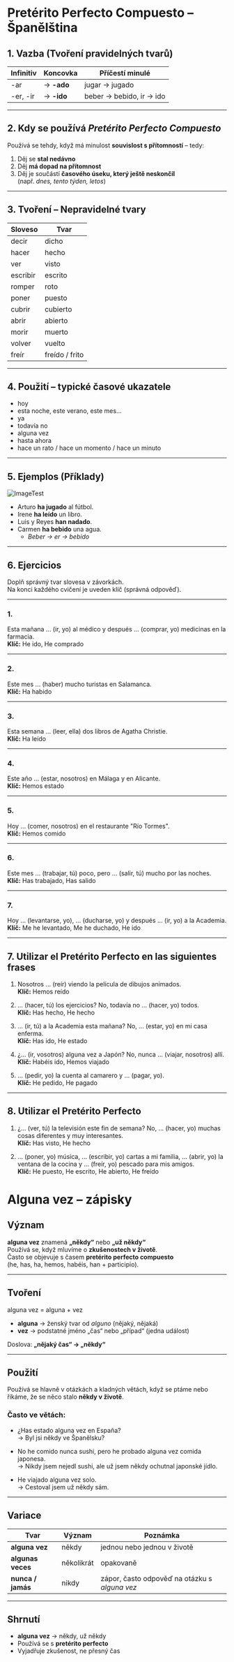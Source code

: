 # Pretérito Perfecto Compuesto – Španělština

## 1. Vazba (Tvoření pravidelných tvarů)

| Infinitiv | Koncovka | Příčestí minulé |
|------------|-----------|----------------|
| -ar | → **-ado** | jugar → jugado |
| -er, -ir | → **-ido** | beber → bebido, ir → ido |

---

## 2. Kdy se používá *Pretérito Perfecto Compuesto*

Používá se tehdy, když má minulost **souvislost s přítomností** – tedy:

1. Děj se **stal nedávno**  
2. Děj **má dopad na přítomnost**  
3. Děj je součástí **časového úseku, který ještě neskončil**  
   (např. *dnes, tento týden, letos*)

---

## 3. Tvoření – Nepravidelné tvary

| Sloveso | Tvar |
|----------|------|
| decir | dicho |
| hacer | hecho |
| ver | visto |
| escribir | escrito |
| romper | roto |
| poner | puesto |
| cubrir | cubierto |
| abrir | abierto |
| morir | muerto |
| volver | vuelto |
| freír | freído / frito |

---

## 4. Použití – typické časové ukazatele

- hoy  
- esta noche, este verano, este mes...  
- ya  
- todavía no  
- alguna vez  
- hasta ahora  
- hace un rato / hace un momento / hace un minuto  

---

## 5. Ejemplos (Příklady)

![ImageTest](images/SpanishTest1.jpg)

- Arturo **ha jugado** al fútbol.  
- Irene **ha leído** un libro.  
- Luis y Reyes **han nadado**.  
- Carmen **ha bebido** una agua.  
  - *Beber → er → bebido*

---

## 6. Ejercicios

Doplň správný tvar slovesa v závorkách.  
Na konci každého cvičení je uveden klíč (správná odpověď).

---

### 1.
Esta mañana ... (ir, yo) al médico y después ... (comprar, yo) medicinas en la farmacia.  
**Klíč:** He ido, He comprado

---

### 2.
Este mes ... (haber) mucho turistas en Salamanca.  
**Klíč:** Ha habido

---

### 3.
Esta semana ... (leer, ella) dos libros de Agatha Christie.  
**Klíč:** Ha leído

---

### 4.
Este año ... (estar, nosotros) en Málaga y en Alicante.  
**Klíč:** Hemos estado

---

### 5.
Hoy ... (comer, nosotros) en el restaurante "Río Tormes".  
**Klíč:** Hemos comido

---

### 6.
Este mes ... (trabajar, tú) poco, pero ... (salir, tú) mucho por las noches.  
**Klíč:** Has trabajado, Has salido

---

### 7.
Hoy ... (levantarse, yo), ... (ducharse, yo) y después ... (ir, yo) a la Academia.  
**Klíč:** Me he levantado, Me he duchado, He ido

---

## 7. Utilizar el Pretérito Perfecto en las siguientes frases

1. Nosotros ... (reír) viendo la película de dibujos animados.  
**Klíč:** Hemos reído

2. ... (hacer, tú) los ejercicios? No, todavía no ... (hacer, yo) todos.  
**Klíč:** Has hecho, He hecho

3. ... (ir, tú) a la Academia esta mañana? No, ... (estar, yo) en mi casa enferma.  
**Klíč:** Has ido, He estado

4. ¿... (ir, vosotros) alguna vez a Japón? No, nunca ... (viajar, nosotros) allí.  
**Klíč:** Habéis ido, Hemos viajado

5. ... (pedir, yo) la cuenta al camarero y ... (pagar, yo).  
**Klíč:** He pedido, He pagado

---

## 8. Utilizar el Pretérito Perfecto

1. ¿... (ver, tú) la televisión este fin de semana? No, ... (hacer, yo) muchas cosas diferentes y muy interesantes.  
**Klíč:** Has visto, He hecho

2. ... (poner, yo) música, ... (escribir, yo) cartas a mi familia, ... (abrir, yo) la ventana de la cocina y ... (freír, yo) pescado para mis amigos.  
**Klíč:** He puesto, He escrito, He abierto, He freído



# Alguna vez – zápisky

## Význam
**alguna vez** znamená **„někdy“** nebo **„už někdy“**  
Používá se, když mluvíme o **zkušenostech v životě**.  
Často se objevuje s časem **pretérito perfecto compuesto**  
(he, has, ha, hemos, habéis, han + participio).

---

## Tvoření
alguna vez = alguna + vez

- **alguna** → ženský tvar od *alguno* (nějaký, nějaká)  
- **vez** → podstatné jméno „čas“ nebo „případ“ (jedna událost)  

Doslova: **„nějaký čas“ → „někdy“**

---

## Použití
Používá se hlavně v otázkách a kladných větách, když se ptáme nebo říkáme,
že se něco stalo **někdy v životě**.

### Často ve větách:
- ¿Has estado alguna vez en España?  
  → Byl jsi někdy ve Španělsku?

- No he comido nunca sushi, pero he probado alguna vez comida japonesa.  
  → Nikdy jsem nejedl sushi, ale už jsem někdy ochutnal japonské jídlo.

- He viajado alguna vez solo.  
  → Cestoval jsem už někdy sám.

---

## Variace
| Tvar | Význam | Poznámka |
|------|----------|-----------|
| **alguna vez** | někdy | jednou nebo jednou v životě |
| **algunas veces** | několikrát | opakovaně |
| **nunca / jamás** | nikdy | zápor, často odpověď na otázku s *alguna vez* |

---

## Shrnutí
- **alguna vez** → někdy, už někdy  
- Používá se s **pretérito perfecto**  
- Vyjadřuje zkušenost, ne přesný čas  
